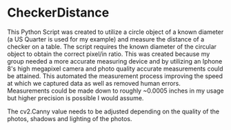 # CheckerDistance

This Python Script was created to utilize a circle object of a known diameter (a US Quarter is used for my example) and measure the distance of a checker on a table. The script requires the known diameter of the circular object to obtain the correct pixel/in ratio. This was created because my group needed a more accurate measuring device and by utilizing an Iphone 8's high megapixel camera and photo quality accurate measurements could be attained. This automated the measurement process improving the speed at which we captured data as well as removed human errors. Measurements could be made down to roughly ~0.0005 inches in my usage but higher precision is possible I would assume.

The cv2.Canny value needs to be adjusted depending on the quality of the photos, shadows and lighting of the photos.
